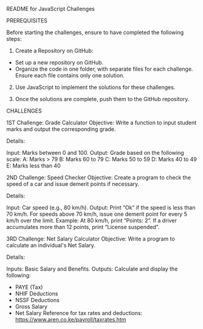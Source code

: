README for JavaScript Challenges

PREREQUISITES

Before starting the challenges, ensure to have completed the following steps:

1. Create a Repository on GitHub:
- Set up a new repository on GitHub.
- Organize the code in one folder, with separate files for each challenge. Ensure each file  contains only one solution.

2. Use JavaScript to implement the solutions for these challenges.

3. Once the solutions are complete, push them to the GitHub repository.

CHALLENGES

1ST Challenge: Grade Calculator
Objective: Write a function to input student marks and output the corresponding grade.

Details:

Input: Marks between 0 and 100.
Output: Grade based on the following scale:
A: Marks > 79
B: Marks 60 to 79
C: Marks 50 to 59
D: Marks 40 to 49
E: Marks less than 40


2ND Challenge: Speed Checker
Objective: Create a program to check the speed of a car and issue demerit points if necessary.

Details:

Input: Car speed (e.g., 80 km/h).
Output:
Print “Ok” if the speed is less than 70 km/h.
For speeds above 70 km/h, issue one demerit point for every 5 km/h over the limit.
Example: At 80 km/h, print “Points: 2”.
If a driver accumulates more than 12 points, print “License suspended”.


3RD Challenge: Net Salary Calculator
Objective: Write a program to calculate an individual's Net Salary.

Details:

Inputs: Basic Salary and Benefits.
Outputs: Calculate and display the following:
- PAYE (Tax)
- NHIF Deductions
- NSSF Deductions
- Gross Salary
- Net Salary
Reference for tax rates and deductions: https://www.aren.co.ke/payroll/taxrates.htm 
